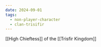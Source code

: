```yaml
---
date: 2024-09-01
tags:
  - non-player-character
  - clan-trisifir
---
```


[[High Chieftess]] of the [[Trisfir Kingdom]]